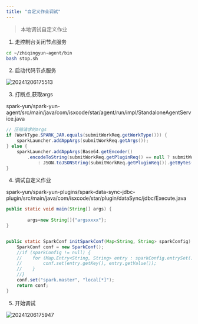 ```yaml
---
title: "自定义作业调试"
---
```


> 本地调试自定义作业

1. 走控制台关闭节点服务

```bash
cd ~/zhiqingyun-agent/bin
bash stop.sh
```

2. 启动代码节点服务

![20241206175513](https://img.isxcode.com/picgo/20241206175513.png)

3. 打断点,获取args

spark-yun/spark-yun-agent/src/main/java/com/isxcode/star/agent/run/impl/StandaloneAgentService.java

```java
// 压缩请求的args
if (WorkType.SPARK_JAR.equals(submitWorkReq.getWorkType())) {
    sparkLauncher.addAppArgs(submitWorkReq.getArgs());
} else {
    sparkLauncher.addAppArgs(Base64.getEncoder()
        .encodeToString(submitWorkReq.getPluginReq() == null ? submitWorkReq.getArgsStr().getBytes()
            : JSON.toJSONString(submitWorkReq.getPluginReq()).getBytes()));
}
```

4. 调试自定义作业

spark-yun/spark-yun-plugins/spark-data-sync-jdbc-plugin/src/main/java/com/isxcode/star/plugin/dataSync/jdbc/Execute.java

```java
public static void main(String[] args) {
        
        args=new String[]{"argsxxxx"};
}
```

```java

public static SparkConf initSparkConf(Map<String, String> sparkConfig) {
    SparkConf conf = new SparkConf();
    //if (sparkConfig != null) {
    //    for (Map.Entry<String, String> entry : sparkConfig.entrySet()) {
    //        conf.set(entry.getKey(), entry.getValue());
    //    }
    //}
    conf.set("spark.master", "local[*]");
    return conf;
}
```

5. 开始调试

![20241206175947](https://img.isxcode.com/picgo/20241206175947.png)